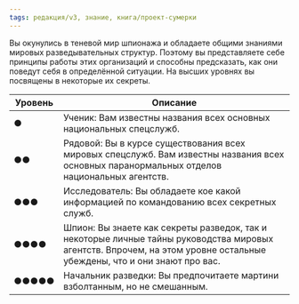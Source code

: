 ```yaml
---
tags: редакция/v3, знание, книга/проект-сумерки
---
```


Вы окунулись в теневой мир шпионажа и обладаете общими знаниями мировых разведывательных структур. Поэтому вы представляете себе принципы работы этих организаций и способны предсказать, как они поведут себя в определённой ситуации. На высших уровнях вы посвящены в некоторые их секреты.

| Уровень | Описание                                                                                                                                                               |
| ------- | ---------------------------------------------------------------------------------------------------------------------------------------------------------------------- |
| ●       | Ученик: Вам известны названия всех основных национальных спецслужб.                                                                                                    |
| ●●      | Рядовой: Вы в курсе существования всех мировых спецслужб. Вам известны названия всех основных паранормальных отделов национальных агентств.                            |
| ●●●     | Исследователь: Вы обладаете кое какой информацией по командованию всех секретных служб.                                                                                |
| ●●●●    | Шпион: Вы знаете как секреты разведок, так и некоторые личные тайны руководства мировых агентств. Впрочем, на этом уровне остальные убеждены, что и они знают про вас. | 
| ●●●●●   | Начальник разведки: Вы предпочитаете мартини взболтанным, но не смешанным.                                                                                                                                                                       |
